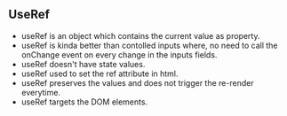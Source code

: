 ## UseRef
- useRef is an object which contains the current value as property.
- useRef is kinda better than contolled inputs where, no need to call the onChange event on every change in the inputs fields.
- useRef doesn't have state values.
- useRef used to set the ref attribute in html.
- useRef preserves the values and does not trigger the re-render everytime.
- useRef targets the DOM elements.
